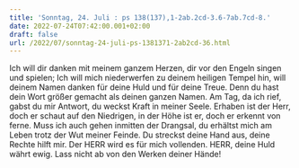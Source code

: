 ```yaml
---
title: 'Sonntag, 24. Juli : ps 138(137),1-2ab.2cd-3.6-7ab.7cd-8.'
date: 2022-07-24T07:42:00.001+02:00
draft: false
url: /2022/07/sonntag-24-juli-ps-1381371-2ab2cd-36.html
---
```


Ich will dir danken mit meinem ganzem Herzen, dir vor den Engeln singen und spielen; Ich will mich niederwerfen zu deinem heiligen Tempel hin, will deinem Namen danken für deine Huld und für deine Treue. Denn du hast dein Wort größer gemacht als deinen ganzen Namen. Am Tag, da ich rief, gabst du mir Antwort, du weckst Kraft in meiner Seele. Erhaben ist der Herr, doch er schaut auf den Niedrigen, in der Höhe ist er, doch er erkennt von ferne. Muss ich auch gehen inmitten der Drangsal, du erhältst mich am Leben trotz der Wut meiner Feinde. Du streckst deine Hand aus, deine Rechte hilft mir. Der HERR wird es für mich vollenden. HERR, deine Huld währt ewig. Lass nicht ab von den Werken deiner Hände!